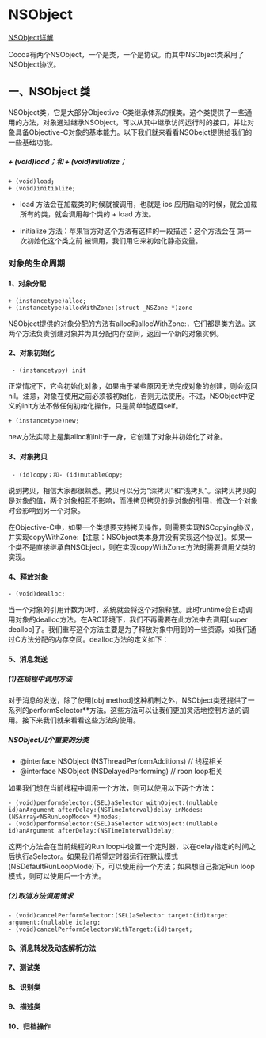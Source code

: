 # NSObject

[NSObject详解](https://blog.csdn.net/adamska0104/article/details/54949880)

Cocoa有两个NSObject，一个是类，一个是协议。而其中NSObject类采用了NSObject协议。




## 一、NSObject 类

NSObject类，它是大部分Objective-C类继承体系的根类。这个类提供了一些通用的方法，对象通过继承NSObject，可以从其中继承访问运行时的接口，并让对象具备Objective-C对象的基本能力。以下我们就来看看NSObejct提供给我们的一些基础功能。

##### + (void)load；和 + (void)initialize；

```objc
+ (void)load;
+ (void)initialize;
```
* load 方法会在加载类的时候就被调用，也就是 ios 应用启动的时候，就会加载所有的类，就会调用每个类的 + load 方法。

* initialize 方法：苹果官方对这个方法有这样的一段描述：这个方法会在 第一次初始化这个类之前 被调用，我们用它来初始化静态变量。

### 对象的生命周期

#### 1、对象分配
```obj
+ (instancetype)alloc;
+ (instancetype)allocWithZone:(struct _NSZone *)zone
```
NSObject提供的对象分配的方法有alloc和allocWithZone:，它们都是类方法。这两个方法负责创建对象并为其分配内存空间，返回一个新的对象实例。

#### 2、对象初始化
```objc
 - (instancetypy) init
```
正常情况下，它会初始化对象，如果由于某些原因无法完成对象的创建，则会返回nil。注意，对象在使用之前必须被初始化，否则无法使用。不过，NSObject中定义的init方法不做任何初始化操作，只是简单地返回self。
```objc
+ (instancetype)new;
```
new方法实际上是集alloc和init于一身，它创建了对象并初始化了对象。

#### 3、对象拷贝
```objc
 - (id)copy；和- (id)mutableCopy;
```
说到拷贝，相信大家都很熟悉。拷贝可以分为“深拷贝”和“浅拷贝”。深拷贝拷贝的是对象的值，两个对象相互不影响，而浅拷贝拷贝的是对象的引用，修改一个对象时会影响到另一个对象。

在Objective-C中，如果一个类想要支持拷贝操作，则需要实现NSCopying协议，并实现copyWithZone:【注意：NSObject类本身并没有实现这个协议】。如果一个类不是直接继承自NSObject，则在实现copyWithZone:方法时需要调用父类的实现。
#### 4、释放对象
```objc
- (void)dealloc;
```
当一个对象的引用计数为0时，系统就会将这个对象释放。此时runtime会自动调用对象的dealloc方法。在ARC环境下，我们不再需要在此方法中去调用[super dealloc]了。我们重写这个方法主要是为了释放对象中用到的一些资源，如我们通过C方法分配的内存空间。dealloc方法的定义如下：



#### 5、消息发送
##### (1)在线程中调用方法

对于消息的发送，除了使用[obj method]这种机制之外，NSObject类还提供了一系列的performSelector**方法。这些方法可以让我们更加灵活地控制方法的调用。接下来我们就来看看这些方法的使用。

##### NSObject几个重要的分类
* @interface NSObject (NSThreadPerformAdditions)  // 线程相关
* @interface NSObject (NSDelayedPerforming)   // roon loop相关

如果我们想在当前线程中调用一个方法，则可以使用以下两个方法：

```obj
- (void)performSelector:(SEL)aSelector withObject:(nullable id)anArgument afterDelay:(NSTimeInterval)delay inModes:(NSArray<NSRunLoopMode> *)modes;
- (void)performSelector:(SEL)aSelector withObject:(nullable id)anArgument afterDelay:(NSTimeInterval)delay;
```
这两个方法会在当前线程的Run loop中设置一个定时器，以在delay指定的时间之后执行aSelector。如果我们希望定时器运行在默认模式(NSDefaultRunLoopMode)下，可以使用前一个方法；如果想自己指定Run loop模式，则可以使用后一个方法。

##### (2)取消方法调用请求

```objc
- (void)cancelPerformSelector:(SEL)aSelector target:(id)target argument:(nullable id)arg;
- (void)cancelPerformSelectorsWithTarget:(id)target;
```

#### 6、消息转发及动态解析方法

#### 7、测试类

#### 8、识别类

#### 9、描述类

#### 10、归档操作






